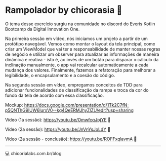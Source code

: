 # Rampolador by chicorasia :triangular_ruler:

O tema desse exercício surgiu na comunidade no discord do Everis Kotlin Bootcamp da Digital Innovation One.

Na primeira sessão em vídeo, nós iniciamos um projeto a partir de um protótipo navegável. Vemos como montar o layout da tela principal, como criar um ViewModel que vai ter a responsabilidade de manter nossas regras de negócio e utilizar um observer para atualizar as informações de maneira dinâmica e reativa - isto é, ao invés de um botão para disparar o cálculo da inclinação manualmente, o app vai recalcular automaticamente a cada mudança dos valores.  Finalmente, fazemos a refatoração para melhorar a legibilidade, o encapsulamento e a coesão do código.

Na segunda sessão em vídeo, empregamos conceitos de TDD para adicionar funcionalidades de classificação da rampa e troca da cor do fundo da tela de acordo com essa classificação.

Mockup: https://docs.google.com/presentation/d/1Tk2C7fN-p5QNThG9lUW6IurxV0--kg4QeERMJhyZIZU/edit?usp=sharing

Vídeo (1a sessão): https://youtu.be/OmwfcqJpjYE :vhs: 

Vídeo (2a sessão): https://youtu.be/JnVnYsJoLdY :vhs:

Vídeo (2a sessão - conclusão): https://youtu.be/ROFFxqlavmA :vhs:

****
:computer: chicorialabs.com.br/blog
